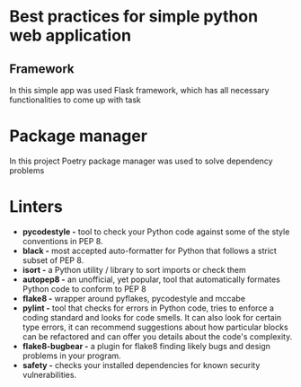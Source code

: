 # Best practices for simple python web application
## Framework
In this simple app was used Flask framework, which has all 
necessary functionalities to come up with task
# Package manager
In this project Poetry package manager was used to solve 
dependency problems

# Linters
- **pycodestyle -** tool to check your Python code against some of the style conventions in PEP 8.
- **black -** most accepted auto-formatter for Python that follows a strict subset of PEP 8.
- **isort -** a Python utility / library to sort imports or check them
- **autopep8 -** an unofficial, yet popular, tool that automatically formates Python code to conform to PEP 8
- **flake8 -** wrapper around pyflakes, pycodestyle and mccabe
- **pylint -** tool that checks for errors in Python code, tries to enforce a coding standard and looks for code smells.
It can also look for certain type errors, it can recommend suggestions about how particular blocks can be refactored and
can offer you details about the code's complexity.
- **flake8-bugbear -** a plugin for flake8 finding likely bugs and design problems in your program.
- **safety -** checks your installed dependencies for known security vulnerabilities.


